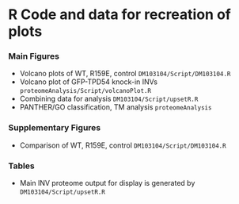 # R Code and data for recreation of plots

### Main Figures

- Volcano plots of WT, R159E, control `DM103104/Script/DM103104.R`
- Volcano plot of GFP-TPD54 knock-in INVs `proteomeAnalysis/Script/volcanoPlot.R`
- Combining data for analysis `DM103104/Script/upsetR.R`
- PANTHER/GO classification, TM analysis `proteomeAnalysis`

### Supplementary Figures

- Comparison of WT, R159E, control `DM103104/Script/DM103104.R`

### Tables

- Main INV proteome output for display is generated by `DM103104/Script/upsetR.R`